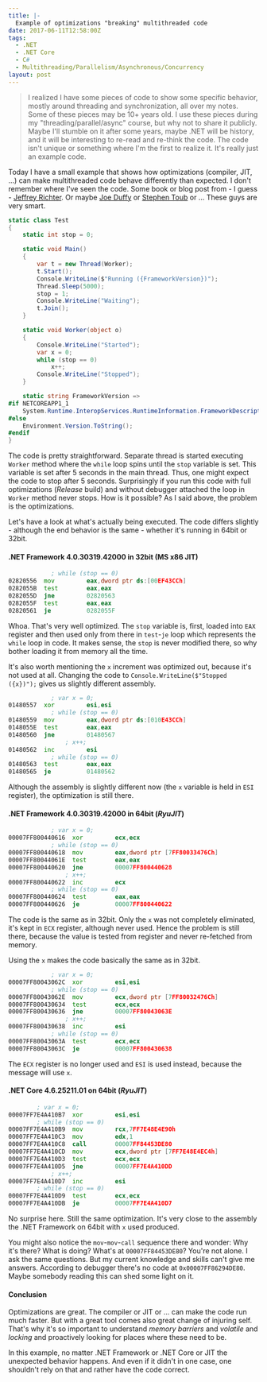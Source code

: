 ```yaml
---
title: |-
  Example of optimizations "breaking" multithreaded code
date: 2017-06-11T12:58:00Z
tags:
  - .NET
  - .NET Core
  - C#
  - Multithreading/Parallelism/Asynchronous/Concurrency
layout: post
---
```

> I realized I have some pieces of code to show some specific behavior, mostly around threading and synchronization, all over my notes. Some of these pieces may be 10+ years old. I use these pieces during my "threading/parallel/async" course, but why not to share it publicly. Maybe I'll stumble on it after some years, maybe .NET will be history, and it will be interesting to re-read and re-think the code. The code isn't unique or something where I'm the first to realize it. It's really just an example code.

Today I have a small example that shows how optimizations (compiler, JIT, ...) can make multithreaded code behave differently than expected. I don't remember where I've seen the code. Some book or blog post from - I guess - [Jeffrey Richter][1]. Or maybe [Joe Duffy][2] or [Stephen Toub][3] or ... These guys are very smart. 

<!-- excerpt -->

```csharp
static class Test
{
	static int stop = 0;

	static void Main()
	{
		var t = new Thread(Worker);
		t.Start();
		Console.WriteLine($"Running ({FrameworkVersion})");
		Thread.Sleep(5000);
		stop = 1;
		Console.WriteLine("Waiting");
		t.Join();
	}

	static void Worker(object o)
	{
		Console.WriteLine("Started");
		var x = 0;
		while (stop == 0)
			x++;
		Console.WriteLine("Stopped");
	}

	static string FrameworkVersion =>
#if NETCOREAPP1_1
	System.Runtime.InteropServices.RuntimeInformation.FrameworkDescription;
#else
	Environment.Version.ToString();
#endif
}
```

The code is pretty straightforward. Separate thread is started executing `Worker` method where the `while` loop spins until the `stop` variable is set. This variable is set after 5 seconds in the main thread. Thus, one might expect the code to stop after 5 seconds. Surprisingly if you run this code with full optimizations (_Release_ build) and without debugger attached the loop in `Worker` method never stops. How is it possible? As I said above, the problem is the optimizations.
																															
Let's have a look at what's actually being executed. The code differs slightly - although the end behavior is the same - whether it's running in 64bit or 32bit.  

#### .NET Framework 4.0.30319.42000 in 32bit (MS x86 JIT)

```asm
			; while (stop == 0)
02820556  mov         eax,dword ptr ds:[00EF43CCh]  
0282055B  test        eax,eax  
0282055D  jne         02820563  
0282055F  test        eax,eax  
02820561  je          0282055F  
```

Whoa. That's very well optimized. The `stop` variable is, first, loaded into `EAX` register and then used only from there in `test`-`je` loop which represents the `while` loop in code. It makes sense, the `stop` is never modified there, so why bother loading it from memory all the time. 

It's also worth mentioning the `x` increment was optimized out, because it's not used at all. Changing the code to `Console.WriteLine($"Stopped ({x})");` gives us slightly different assembly.

```asm
			; var x = 0;
01480557  xor         esi,esi  
			; while (stop == 0)
01480559  mov         eax,dword ptr ds:[010E43CCh]  
0148055E  test        eax,eax  
01480560  jne         01480567  
				; x++;
01480562  inc         esi  
			; while (stop == 0)
01480563  test        eax,eax  
01480565  je          01480562
```

Although the assembly is slightly different now (the `x` variable is held in `ESI` register), the optimization is still there.  

#### .NET Framework 4.0.30319.42000 in 64bit (_RyuJIT_)

```asm
			; var x = 0;
00007FF800440616  xor         ecx,ecx  
			; while (stop == 0)
00007FF800440618  mov         eax,dword ptr [7FF80033476Ch]  
00007FF80044061E  test        eax,eax  
00007FF800440620  jne         00007FF800440628  
				; x++;
00007FF800440622  inc         ecx  
			; while (stop == 0)
00007FF800440624  test        eax,eax  
00007FF800440626  je          00007FF800440622  
```

The code is the same as in 32bit. Only the `x` was not completely eliminated, it's kept in `ECX` register, although never used. Hence the problem is still there, because the value is tested from register and never re-fetched from memory.

Using the `x` makes the code basically the same as in 32bit.

```asm
			; var x = 0;
00007FF80043062C  xor         esi,esi  
			; while (stop == 0)
00007FF80043062E  mov         ecx,dword ptr [7FF80032476Ch]  
00007FF800430634  test        ecx,ecx  
00007FF800430636  jne         00007FF80043063E  
				; x++;
00007FF800430638  inc         esi  
			; while (stop == 0)
00007FF80043063A  test        ecx,ecx  
00007FF80043063C  je          00007FF800430638  
```

The `ECX` register is no longer used and `ESI` is used instead, because the message will use `x`. 

#### .NET Core 4.6.25211.01 on 64bit (_RyuJIT_)

```asm
		; var x = 0;
00007FF7E4A410B7  xor         esi,esi  
		; while (stop == 0)
00007FF7E4A410B9  mov         rcx,7FF7E48E4E90h  
00007FF7E4A410C3  mov         edx,1  
00007FF7E4A410C8  call        00007FF84453DE80  
00007FF7E4A410CD  mov         ecx,dword ptr [7FF7E48E4EC4h]  
00007FF7E4A410D3  test        ecx,ecx  
00007FF7E4A410D5  jne         00007FF7E4A410DD  
			; x++;
00007FF7E4A410D7  inc         esi  
		; while (stop == 0)
00007FF7E4A410D9  test        ecx,ecx  
00007FF7E4A410DB  je          00007FF7E4A410D7
```

No surprise here. Still the same optimization. It's very close to the assembly the .NET Framework on 64bit with `x` used produced.

You might also notice the `mov`-`mov`-`call` sequence there and wonder: Why it's there? What is doing? What's at `00007FF84453DE80`? You're not alone. I ask the same questions. But my current knowledge and skills can't give me answers. According to debugger there's no code at `0x00007FF86294DE80`. Maybe somebody reading this can shed some light on it.

#### Conclusion

Optimizations are great. The compiler or JIT or ... can make the code run much faster. But with a great tool comes also great change of injuring self. That's why it's so important to understand _memory barriers_ and _volatile_ and _locking_ and proactively looking for places where these need to be. 

In this example, no matter .NET Framework or .NET Core or JIT the unexpected behavior happens. And even if it didn't in one case, one shouldn't rely on that and rather have the code correct.  

[1]: https://twitter.com/jeffrichter
[2]: http://joeduffyblog.com/
[3]: https://github.com/stephentoub